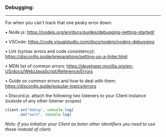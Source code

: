 ### Debugging:
---
For when you can't track that one pesky error down:

• Node.js: https://nodejs.org/en/docs/guides/debugging-getting-started/

• VSCode: https://code.visualstudio.com/docs/nodejs/nodejs-debugging

• Lint (syntax errors and code consistency): https://discordjs.guide/preparations/setting-up-a-linter.html

• MDN list of common errors: https://developer.mozilla.org/en-US/docs/Web/JavaScript/Reference/Errors

• Guide on common errors and how to deal with them: https://discordjs.guide/popular-topics/errors

• Discord.js: attach the following two listeners to your Client instance (outside of any other listener scopes)

```js
client.on("debug", console.log)
      .on("warn", console.log)
```

*Note: if you initialize your Client as botor other identifiers you need to use these instead of client.*